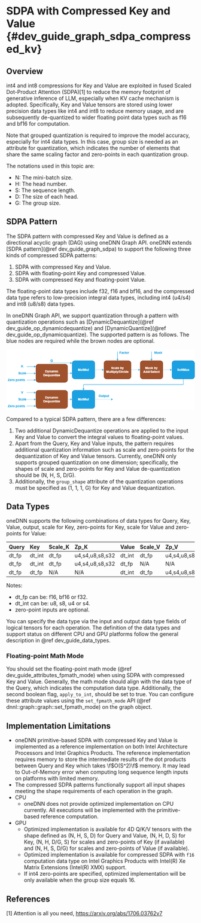 SDPA with Compressed Key and Value {#dev_guide_graph_sdpa_compressed_kv}
========================================================================

## Overview

int4 and int8 compressions for Key and Value are exploited in fused Scaled
Dot-Product Attention (SDPA)[1] to reduce the memory footprint of generative
inference of LLM, especially when KV cache mechanism is adopted. Specifically,
Key and Value tensors are stored using lower precision data types like int4 and
int8 to reduce memory usage, and are subsequently de-quantized to wider floating
point data types such as f16 and bf16 for computation.

Note that grouped quantization is required to improve the model accuracy,
especially for int4 data types. In this case, group size is needed as an
attribute for quantization, which indicates the number of elements that share
the same scaling factor and zero-points in each quantization group.

The notations used in this topic are:

- N: The mini-batch size.
- H: The head number.
- S: The sequence length.
- D: The size of each head.
- G: The group size.

## SDPA Pattern

The SDPA pattern with compressed Key and Value is defined as a directional
acyclic graph (DAG) using oneDNN Graph API. oneDNN extends
[SDPA pattern](@ref dev_guide_graph_sdpa) to support the following three kinds
of compressed SDPA patterns:

1. SDPA with compressed Key and Value.
2. SDPA with floating-point Key and compressed Value.
3. SDPA with compressed Key and floating-point Value.

The floating-point data types include f32, f16 and bf16, and the compressed
data type refers to low-precision integral data types, including int4 (u4/s4)
and int8 (u8/s8) data types.

In oneDNN Graph API, we support quantization through a pattern with quantization
operations such as [DynamicDequantize](@ref dev_guide_op_dynamicdequantize) and
[DynamicQuantize](@ref dev_guide_op_dynamicquantize). The supported pattern is
as follows. The blue nodes are required while the brown nodes are optional.

![compressed SDPA pattern](images/compressed_sdpa_pattern.png)

Compared to a typical SDPA pattern, there are a few differences:

1. Two additional DynamicDequantize operations are applied to the input Key and
Value to convert the integral values to floating-point values. 
2. Apart from the Query, Key and Value inputs, the pattern requires additional
quantization information such as scale and zero-points for the dequantization of
Key and Value tensors. Currently, oneDNN only supports grouped quantization
on one dimension; specifically, the shapes of scale and zero-points for Key and
Value de-quantization should be (N, H, S, D/G).
3. Additionally, the `group_shape` attribute of the quantization operations must
be specified as (1, 1, 1, G) for Key and Value dequantization.

## Data Types

oneDNN supports the following combinations of data types for Query, Key, Value,
output, scale for Key, zero-points for Key, scale for Value and zero-points for
Value:

| Query   |  Key    | Scale_K | Zp_K            |  Value | Scale_V | Zp_V            | Output |
|:--------|:--------|:--------|:----------------|:-------|:--------|:----------------|:-------|
| dt_fp   | dt_int  | dt_fp   | u4,s4,u8,s8,s32 | dt_int | dt_fp   | u4,s4,u8,s8,s32 | dt_fp  |
| dt_fp   | dt_int  | dt_fp   | u4,s4,u8,s8,s32 | dt_fp  | N/A     | N/A             | dt_fp  |
| dt_fp   | dt_fp   | N/A     | N/A             | dt_int | dt_fp   | u4,s4,u8,s8,s32 | dt_fp  |

Notes:
- dt_fp can be: f16, bf16 or f32.
- dt_int can be: u8, s8, u4 or s4.
- zero-point inputs are optional.

You can specify the data type via the input and output data type fields of
logical tensors for each operation. The definition of the data types and support
status on different CPU and GPU platforms follow the general description in
@ref dev_guide_data_types.

### Floating-point Math Mode

You should set the floating-point math mode
(@ref dev_guide_attributes_fpmath_mode) when using SDPA with compressed Key and
Value. Generally, the math mode should align with the data type of the Query,
which indicates the computation data type. Additionally, the second boolean
flag, `apply_to_int`, should be set to true. You can configure these attribute
values using the `set_fpmath_mode` API
(@ref dnnl::graph::graph::set_fpmath_mode) on the graph object.

## Implementation Limitations

- oneDNN primitive-based SDPA with compressed Key and Value is implemented as
a reference implementation on both Intel Architecture Processors and Intel
Graphics Products. The reference implementation requires memory to store the
intermediate results of the dot products between Query and Key which takes
\f$O(S^2)\f$ memory. It may lead to Out-of-Memory error when computing long
sequence length inputs on platforms with limited memory.
- The compressed SDPA patterns functionally support all input shapes meeting
the shape requirements of each operation in the graph.
- CPU
    - oneDNN does not provide optimized implementation on CPU currently. All
    executions will be implemented with the primitive-based reference
    computation.
- GPU
    - Optimized implementation is available for 4D Q/K/V tensors with the shape
    defined as (N, H, S, D) for Query and Value, (N, H, D, S) for Key,
    (N, H, D/G, S) for scales and zero-points of Key (if available) and
    (N, H, S, D/G) for scales and zero-points of Value (if available).
    - Optimized implementation is available for compressed SDPA with `f16`
    computation data type on Intel Graphics Products with Intel(R) Xe Matrix
    Extensions (Intel(R) XMX) support.
    - If int4 zero-points are specified, optimized implementation will be only
    available when the group size equals 16.

## References

[1] Attention is all you need, https://arxiv.org/abs/1706.03762v7
